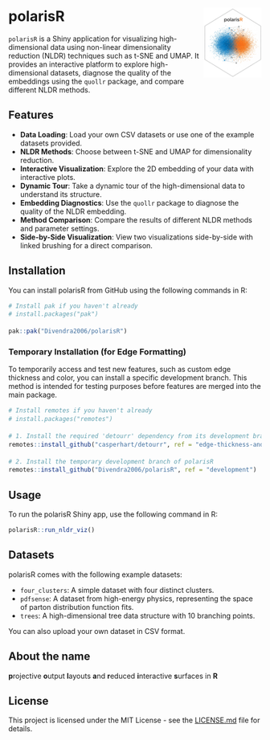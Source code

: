 # polarisR <img src="man/figures/logo.png" align="right" height="139" />

`polarisR` is a Shiny application for visualizing high-dimensional data using non-linear dimensionality reduction (NLDR) techniques such as t-SNE and UMAP. It provides an interactive platform to explore high-dimensional datasets, diagnose the quality of the embeddings using the `quollr` package, and compare different NLDR methods.

## Features

- **Data Loading**: Load your own CSV datasets or use one of the example datasets provided.
- **NLDR Methods**: Choose between t-SNE and UMAP for dimensionality reduction.
- **Interactive Visualization**: Explore the 2D embedding of your data with interactive plots.
- **Dynamic Tour**: Take a dynamic tour of the high-dimensional data to understand its structure.
- **Embedding Diagnostics**: Use the `quollr` package to diagnose the quality of the NLDR embedding.
- **Method Comparison**: Compare the results of different NLDR methods and parameter settings.
- **Side-by-Side Visualization**: View two visualizations side-by-side with linked brushing for a direct comparison.

## Installation

You can install polarisR from GitHub using the following commands in R:

```R
# Install pak if you haven't already
# install.packages("pak")

pak::pak("Divendra2006/polarisR")
```
### Temporary Installation (for Edge Formatting)

To temporarily access and test new features, such as custom edge thickness and color, you can install a specific development branch. This method is intended for testing purposes before features are merged into the main package.

```R
# Install remotes if you haven't already
# install.packages("remotes")

# 1. Install the required 'detourr' dependency from its development branch
remotes::install_github("casperhart/detourr", ref = "edge-thickness-and-colour")

# 2. Install the temporary development branch of polarisR
remotes::install_github("Divendra2006/polarisR", ref = "development")
```

## Usage

To run the polarisR Shiny app, use the following command in R:

```R
polarisR::run_nldr_viz()
```

## Datasets

polarisR comes with the following example datasets:

- `four_clusters`: A simple dataset with four distinct clusters.
- `pdfsense`: A dataset from high-energy physics, representing the space of parton distribution function fits.
- `trees`: A high-dimensional tree data structure with 10 branching points.

You can also upload your own dataset in CSV format.

## About the name

**p**rojective **o**utput **l**ayouts **a**nd **r**educed **i**nteractive **s**urfaces in **R**

## License

This project is licensed under the MIT License - see the [LICENSE.md](LICENSE.md) file for details.

